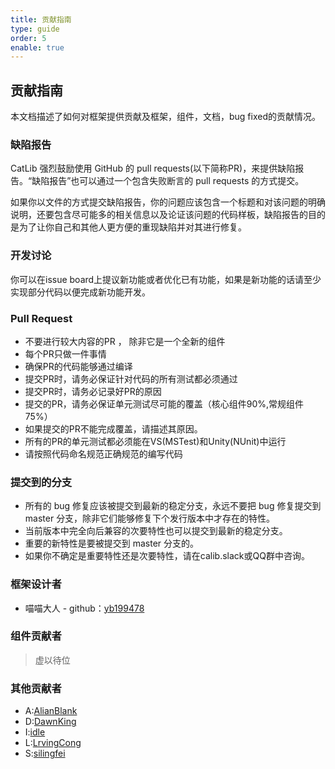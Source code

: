 ```yaml
---
title: 贡献指南
type: guide
order: 5
enable: true
---
```


## 贡献指南

本文档描述了如何对框架提供贡献及框架，组件，文档，bug fixed的贡献情况。

### 缺陷报告

CatLib 强烈鼓励使用 GitHub 的 pull requests(以下简称PR)，来提供缺陷报告。“缺陷报告”也可以通过一个包含失败断言的 pull requests 的方式提交。 

如果你以文件的方式提交缺陷报告，你的问题应该包含一个标题和对该问题的明确说明，还要包含尽可能多的相关信息以及论证该问题的代码样板，缺陷报告的目的是为了让你自己和其他人更方便的重现缺陷并对其进行修复。

### 开发讨论

你可以在issue board上提议新功能或者优化已有功能，如果是新功能的话请至少实现部分代码以便完成新功能开发。

### Pull Request

- 不要进行较大内容的PR ， 除非它是一个全新的组件
- 每个PR只做一件事情
- 确保PR的代码能够通过编译
- 提交PR时，请务必保证针对代码的所有测试都必须通过
- 提交PR时，请务必记录好PR的原因
- 提交的PR，请务必保证单元测试尽可能的覆盖（核心组件90%,常规组件75%）
- 如果提交的PR不能完成覆盖，请描述其原因。
- 所有的PR的单元测试都必须能在VS(MSTest)和Unity(NUnit)中运行
- 请按照代码命名规范正确规范的编写代码

### 提交到的分支

- 所有的 bug 修复应该被提交到最新的稳定分支，永远不要把 bug 修复提交到 master 分支，除非它们能够修复下个发行版本中才存在的特性。
- 当前版本中完全向后兼容的次要特性也可以提交到最新的稳定分支。
- 重要的新特性是要被提交到 master 分支的。
- 如果你不确定是重要特性还是次要特性，请在calib.slack或QQ群中咨询。

### 框架设计者

- 喵喵大人 - github：[yb199478](https://github.com/yb199478)

### 组件贡献者

> 虚以待位

### 其他贡献者

- A:[AlianBlank](https://github.com/AlianBlank)
- D:[DawnKing](https://github.com/DawnKing)
- I:[idle](https://github.com/views63)
- L:[LrvingCong](https://github.com/LrvingCong)
- S:[silingfei](https://github.com/silingfei)
